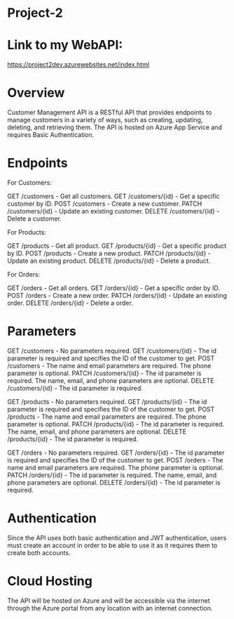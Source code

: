 # Project-2

# Link to my WebAPI:
https://project2dev.azurewebsites.net/index.html

# Overview

Customer Management API is a RESTful API that provides endpoints to manage customers in a variety of ways, such as creating, updating, deleting, and retrieving them. The API is hosted on Azure App Service and requires Basic Authentication.

# Endpoints

For Customers:

GET /customers - Get all customers.
GET /customers/{id} - Get a specific customer by ID.
POST /customers - Create a new customer.
PATCH /customers/{id} - Update an existing customer.
DELETE /customers/{id} - Delete a customer.

For Products:

GET /products - Get all product.
GET /products/{id} - Get a specific product by ID.
POST /products - Create a new product.
PATCH /products/{id} - Update an existing product.
DELETE /products/{id} - Delete a product.

For Orders:

GET /orders - Get all orders.
GET /orders/{id} - Get a specific order by ID.
POST /orders - Create a new order.
PATCH /orders/{id} - Update an existing order.
DELETE /orders/{id} - Delete a order.

# Parameters

GET /customers - No parameters required.
GET /customers/{id} - The id parameter is required and specifies the ID of the customer to get.
POST /customers - The name and email parameters are required. The phone parameter is optional.
PATCH /customers/{id} - The id parameter is required. The name, email, and phone parameters are optional.
DELETE /customers/{id} - The id parameter is required.

GET /products - No parameters required.
GET /products/{id} - The id parameter is required and specifies the ID of the customer to get.
POST /products - The name and email parameters are required. The phone parameter is optional.
PATCH /products/{id} - The id parameter is required. The name, email, and phone parameters are optional.
DELETE /products/{id} - The id parameter is required.

GET /orders - No parameters required.
GET /orders/{id} - The id parameter is required and specifies the ID of the customer to get.
POST /orders - The name and email parameters are required. The phone parameter is optional.
PATCH /orders/{id} - The id parameter is required. The name, email, and phone parameters are optional.
DELETE /orders/{id} - The id parameter is required.

# Authentication

Since the API uses both basic authentication and JWT authentication, users must create an account in order to be able to use it as it requires them to create both accounts.

# Cloud Hosting

The API will be hosted on Azure and will be accessible via the internet through the Azure portal from any location with an internet connection.
